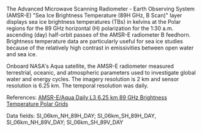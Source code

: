 The Advanced Microwave Scanning Radiometer - Earth Observing System (AMSR-E) "Sea Ice Brightness Temperature (89H GHz, B Scan)" layer displays sea ice brightness temperatures (TBs) in kelvins at the Polar regions for the 89 GHz horizontal (H) polarization for the 1:30 a.m. ascending (day) half-orbit passes of the AMSR-E radiometer B feedhorn. Brightness temperature data are particularly useful for sea ice studies because of the relatively high contrast in emissivities between open water and sea ice.

Onboard NASA's Aqua satellite, the AMSR-E radiometer measured terrestrial, oceanic, and atmospheric parameters used to investigate global water and energy cycles. The imagery resolution is 2 km and sensor resolution is 6.25 km. The temporal resolution was daily.

References: [AMSR-E/Aqua Daily L3 6.25 km 89 GHz Brightness Temperature Polar Grids](http://nsidc.org/data/ae_l2a)

Data fields: SI_06km_NH_89H_DAY; SI_06km_SH_89H_DAY, SI_06km_NH_89V_DAY; SI_06km_SH_89V_DAY
